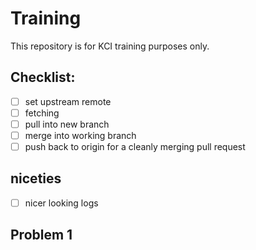 Training
========

This repository is for KCI training purposes only.

Checklist:
----------

- [ ] set upstream remote
- [ ] fetching
- [ ] pull into new branch
- [ ] merge into working branch
- [ ] push back to origin for a cleanly merging pull request

niceties
--------

- [ ] nicer looking logs

Problem 1
--------
